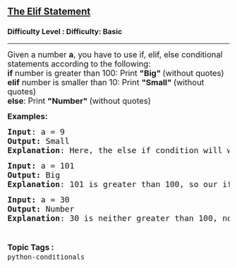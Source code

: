 <h2><a href="https://www.geeksforgeeks.org/problems/the-elif-statement--100454/1?page=4&difficulty=Basic,Easy&status=unsolved&sortBy=latest">The Elif Statement</a></h2><h3>Difficulty Level : Difficulty: Basic</h3><hr><div class="problems_problem_content__Xm_eO"><p><span style="font-size: 18px;">Given a number&nbsp;<strong>a</strong>, you have to use if, elif, else conditional statements according to the following:<br><strong>if</strong>&nbsp;number is greater than 100: Print&nbsp;<strong>"Big"&nbsp;</strong>(without quotes)<br><strong>elif</strong>&nbsp;number is smaller than 10: Print&nbsp;<strong>"Small"&nbsp;</strong>(without quotes)<br><strong>else</strong>: Print&nbsp;<strong>"Number"&nbsp;</strong>(without quotes)</span></p>
<p><span style="font-size: 18px;"><strong>Examples:</strong></span></p>
<pre><span style="font-size: 18px;"><strong>Input</strong>: a = 9
<strong>Output:</strong> Small
<strong>Explanation</strong>: Here, the else if condition will work as 9 is smaller than 10.</span></pre>
<pre><span style="font-size: 18px;"><strong>Input: </strong>a = 101
<strong>Output: </strong>Big
<strong>Explanation</strong>: 101 is greater than 100, so our if statement works and we print Big.</span></pre>
<pre><span style="font-size: 18px;"><strong>Input: </strong>a = 30
<strong>Output: </strong>Number
<strong>Explanation</strong>: 30 is neither greater than 100, nor smaller than 10, so the else statement works here.</span></pre></div><br><p><span style=font-size:18px><strong>Topic Tags : </strong><br><code>python-conditionals</code>&nbsp;